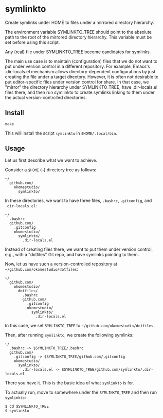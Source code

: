 # symlinkto

Create symlinks under HOME to files under a mirrored directory
hierarchy.

The environment variable SYMLINKTO_TREE should point to the absolute
path to the root of the mirrored directory hierarchy. This variable
must be set before using this script.

Any (real) file under SYMLINKTO_TREE become candidates for symlinks.

The main use case is to maintain (configuration) files that we do not
want to put under version control in a different repository. For
example, Emacs's .dir-locals.el mechanism allows directory-dependent
configurations by just creating the file under a target directory.
However, it is often not desirable to put editor-specific files under
version control for share. In that case, we "mirror" the directory
hierarchy under SYMLINKTO_TREE, have .dir-locals.el files there, and
then run symlinkto to create symlinks linking to them under the actual
version-controlled directories.

## Install

``` shell
make
```

This will install the script `symlinkto` in `$HOME/.local/bin`.

## Usage

Let us first describe what we want to achieve.

Consider a `$HOME` (`~`) directory tree as follows:

``` text
~/
  github.com/
    okomestudio/
      symlinkto/
```

In these directories, we want to have three files, `.bashrc`,
`.gitconfig`, and `.dir-locals.el`:

``` text
~/
  .bashrc
  github.com/
    .gitconfig
    okomestudio/
      symlinkto/
        .dir-locals.el
```

Instead of creating files there, we want to put them under version
control, e.g., with a "dotfiles" Git repo, and have symlinks pointing
to them.

Now, let us have such a version-controlled repository at
`~/github.com/okomestudio/dotfiles`:


``` text
~/
  github.com/
    okomestudio/
      dotfiles/
        .bashrc
        github.com/
          .gitconfig
          okomestudio/
            symlinkto/
              .dir-locals.el
```

In this case, we set `SYMLINKTO_TREE` to
`~/github.com/okomestudio/dotfiles`.

Then, after running `symlinkto`, we create the following symlinks:

``` text
~/
  .bashrc -> $SYMLINKTO_TREE/.bashrc
  github.com/
    .gitconfig -> $SYMLINKTO_TREE/github.com/.gitconfig
    okomestudio/
      symlinkto/
        .dir-locals.el -> $SYMLINKTO_TREE/github.com/symlinkto/.dir-locals.el
```

There you have it. This is the basic idea of what `symlinkto` is for.

To actually run, move to somewhere under the `SYMLINKTO_TREE` and then
run `symlinkto`:

``` shellsession
$ cd $SYMLINKTO_TREE
$ symlinkto
```
